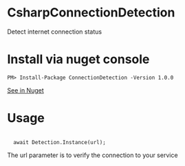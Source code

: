 # CsharpConnectionDetection
<p>Detect internet connection status</p>

# Install via nuget console
<p><code>PM> Install-Package ConnectionDetection -Version 1.0.0</code></p>
<a href="https://www.nuget.org/packages/ConnectionDetection/">See in Nuget</a>

# Usage
<p><code>
  await Detection.Instance(url);
</code></p>

<p>
  The url parameter is to verify the connection to your service
</p>


